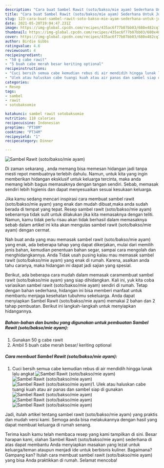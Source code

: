 ```yaml
---
description: "Cara buat Sambel Rawit (soto/bakso/mie ayam) Sederhana Untuk Jualan"
title: "Cara buat Sambel Rawit (soto/bakso/mie ayam) Sederhana Untuk Jualan"
slug: 123-cara-buat-sambel-rawit-soto-bakso-mie-ayam-sederhana-untuk-jualan
date: 2021-05-20T19:04:47.231Z
image: https://img-global.cpcdn.com/recipes/435ac6f77b07bb03/680x482cq70/sambel-rawit-sotobaksomie-ayam-foto-resep-utama.jpg
thumbnail: https://img-global.cpcdn.com/recipes/435ac6f77b07bb03/680x482cq70/sambel-rawit-sotobaksomie-ayam-foto-resep-utama.jpg
cover: https://img-global.cpcdn.com/recipes/435ac6f77b07bb03/680x482cq70/sambel-rawit-sotobaksomie-ayam-foto-resep-utama.jpg
author: Birdie Gibbs
ratingvalue: 4.6
reviewcount: 4
recipeingredient:
- "50 g cabe rawit"
- "5 buah cabe merah besar keriting optional"
recipeinstructions:
- "Cuci bersih semua cabe kemudian rebus di air mendidih hingga lunak lalu angkat"
- "Ulek atau haluskan cabe tuangi kuah atau air panas dan sambel siap di gunakan"
categories:
- Resep
tags:
- sambel
- rawit
- sotobaksomie

katakunci: sambel rawit sotobaksomie 
nutrition: 118 calories
recipecuisine: Indonesian
preptime: "PT38M"
cooktime: "PT34M"
recipeyield: "1"
recipecategory: Dinner

---
```



![Sambel Rawit (soto/bakso/mie ayam)](https://img-global.cpcdn.com/recipes/435ac6f77b07bb03/680x482cq70/sambel-rawit-sotobaksomie-ayam-foto-resep-utama.jpg)

Di zaman  sekarang , anda memang bisa memesan hidangan jadi tanpa mesti repot membuatnya terlebih dahulu. Namun, untuk kita yang ingin memberikan hidangan eksklusif untuk keluarga tercinta, maka anda memang lebih bagus memasaknya dengan tangan sendiri. Sebab, memasak sendiri lebih higienis dan dapat menyesuaikan sesuai kesukaan keluarga.

Jika kamu sedang mencari inspirasi cara membuat sambel rawit (soto/bakso/mie ayam) yang enak dan mudah dibuat,maka anda sudah berada di tempat yang tepat. Resep sambel rawit (soto/bakso/mie ayam)  sebenarnya tidak sulit untuk dilakukan jika kita memasaknya dengan teliti. Namun, kamu tidak perlu risau akan tidak berhasil dalam memasaknya 
sebab dalam artikel ini kita akan mengulas sambel rawit (soto/bakso/mie ayam) dengan cermat.  



Nah buat anda yang mau memasak sambel rawit (soto/bakso/mie ayam) yang enak, ada beberapa tahap yang dapat dikerjakan, mulai dari memilih jenis bahan, kemudian penentuan bahan segar, sampai cara mengolah dan menghidangkannya. Anda Tidak usah pusing kalau mau memasak sambel rawit (soto/bakso/mie ayam) yang enak di rumah. Karena, asalkan anda  tahu caranya, maka hidangan ini dapat jadi sajian yang spesial.

Berikut, ada beberapa cara mudah dalam memasak caramembuat sambel rawit (soto/bakso/mie ayam) yang siap dihidangkan. Kali ini, yuk kita coba variasikan sambel rawit (soto/bakso/mie ayam) sendiri di rumah. Tetap dengan bahan sederhana, hidangan ini bisa memberi manfaat untuk membantu menjaga kesehatan tubuhmu sekeluarga. Anda dapat menyiapkan Sambel Rawit (soto/bakso/mie ayam) memakai 2 bahan dan 2 tahap pembuatan. Berikut ini langkah-langkah untuk menyiapkan hidangannya.

<!--inarticleads1-->

##### Bahan-bahan dan bumbu yang digunakan untuk pembuatan Sambel Rawit (soto/bakso/mie ayam):

1. Gunakan 50 g cabe rawit
1. Ambil 5 buah cabe merah besar/ keriting optional




<!--inarticleads2-->

##### Cara membuat Sambel Rawit (soto/bakso/mie ayam):

1. Cuci bersih semua cabe kemudian rebus di air mendidih hingga lunak lalu angkat
<img src="https://img-global.cpcdn.com/steps/f814f92a897de054/160x128cq70/sambel-rawit-sotobaksomie-ayam-langkah-memasak-1-foto.jpg" alt="Sambel Rawit (soto/bakso/mie ayam)"><img src="https://img-global.cpcdn.com/steps/eace7a0ee8c76c51/160x128cq70/sambel-rawit-sotobaksomie-ayam-langkah-memasak-1-foto.jpg" alt="Sambel Rawit (soto/bakso/mie ayam)"><img src="https://img-global.cpcdn.com/steps/186b0650a8267769/160x128cq70/sambel-rawit-sotobaksomie-ayam-langkah-memasak-1-foto.jpg" alt="Sambel Rawit (soto/bakso/mie ayam)">1. Ulek atau haluskan cabe tuangi kuah atau air panas dan sambel siap di gunakan
<img src="https://img-global.cpcdn.com/steps/dc8b3a4867ff398e/160x128cq70/sambel-rawit-sotobaksomie-ayam-langkah-memasak-2-foto.jpg" alt="Sambel Rawit (soto/bakso/mie ayam)"><img src="https://img-global.cpcdn.com/steps/3f1dcb74ba078034/160x128cq70/sambel-rawit-sotobaksomie-ayam-langkah-memasak-2-foto.jpg" alt="Sambel Rawit (soto/bakso/mie ayam)"><img src="https://img-global.cpcdn.com/steps/b947d35681fd8e41/160x128cq70/sambel-rawit-sotobaksomie-ayam-langkah-memasak-2-foto.jpg" alt="Sambel Rawit (soto/bakso/mie ayam)">



Jadi, itulah artikel tentang  sambel rawit (soto/bakso/mie ayam)  yang praktis dan mudah versi kami. Semoga anda bisa melakukannya dengan hasil yang dapat membuat keluarga di rumah senang. 

Terima kasih kamu telah membaca resep yang kami tampilkan di sini. Besar harapan kami, olahan  Sambel Rawit (soto/bakso/mie ayam) sederhana di atas dapat membantu Anda menyiapkan masakan yang lezat untuk keluarga/teman ataupun menjadi ide untuk berbisnis kuliner. Bagaimana? Gampang kan? Itulah cara membuat sambel rawit (soto/bakso/mie ayam) yang bisa Anda praktikkan di rumah. Selamat mencoba!

